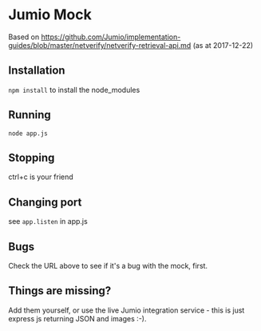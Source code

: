 # Jumio Mock
Based on https://github.com/Jumio/implementation-guides/blob/master/netverify/netverify-retrieval-api.md (as at 2017-12-22)

## Installation
`npm install` to install the node_modules

## Running
`node app.js`

## Stopping
ctrl+c is your friend

## Changing port
see `app.listen` in app.js

## Bugs
Check the URL above to see if it's a bug with the mock, first.

## Things are missing?
Add them yourself, or use the live Jumio integration service - this is just express js returning JSON and images :-).
